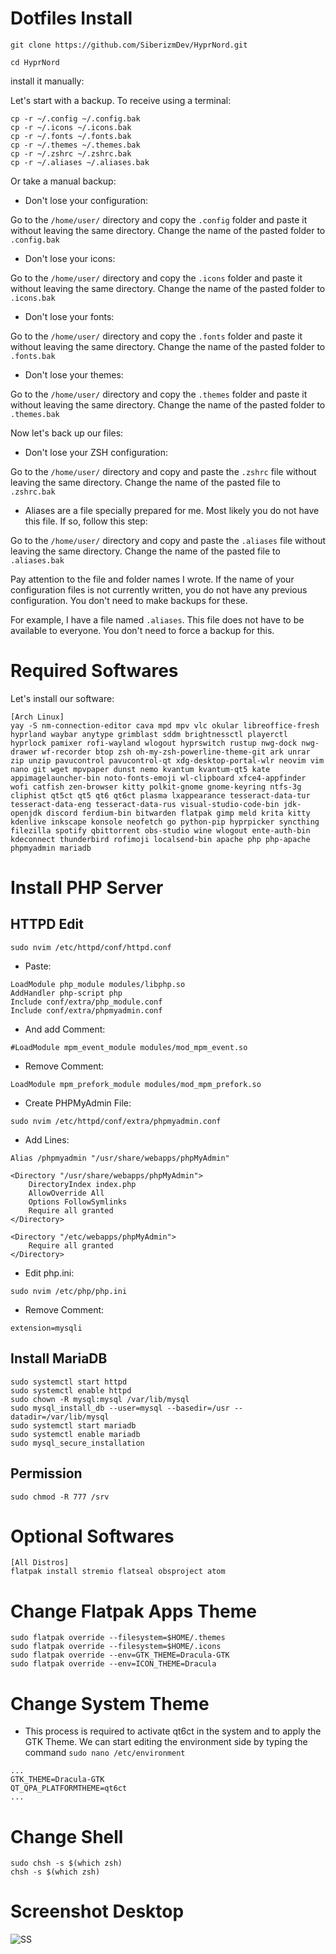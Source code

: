 # Dotfiles Install

```
git clone https://github.com/SiberizmDev/HyprNord.git
```

```cd HyprNord```

install it manually:


Let's start with a backup. To receive using a terminal:

```
cp -r ~/.config ~/.config.bak
cp -r ~/.icons ~/.icons.bak
cp -r ~/.fonts ~/.fonts.bak
cp -r ~/.themes ~/.themes.bak
cp -r ~/.zshrc ~/.zshrc.bak
cp -r ~/.aliases ~/.aliases.bak
```

Or take a manual backup:


- Don't lose your configuration:

Go to the `/home/user/` directory and copy the `.config` folder and paste it without leaving the same directory. Change the name of the pasted folder to `.config.bak`


- Don't lose your icons:

Go to the `/home/user/` directory and copy the `.icons` folder and paste it without leaving the same directory. Change the name of the pasted folder to `.icons.bak`


- Don't lose your fonts:

Go to the `/home/user/` directory and copy the `.fonts` folder and paste it without leaving the same directory. Change the name of the pasted folder to `.fonts.bak`


- Don't lose your themes:

Go to the `/home/user/` directory and copy the `.themes` folder and paste it without leaving the same directory. Change the name of the pasted folder to `.themes.bak`


Now let's back up our files:


- Don't lose your ZSH configuration:

Go to the `/home/user/` directory and copy and paste the `.zshrc` file without leaving the same directory. Change the name of the pasted file to `.zshrc.bak`


- Aliases are a file specially prepared for me. Most likely you do not have this file. If so, follow this step:

Go to the `/home/user/` directory and copy and paste the `.aliases` file without leaving the same directory. Change the name of the pasted file to `.aliases.bak`


Pay attention to the file and folder names I wrote. If the name of your configuration files is not currently written, you do not have any previous configuration. You don't need to make backups for these.

For example, I have a file named `.aliases`. This file does not have to be available to everyone. You don't need to force a backup for this.


# Required Softwares

Let's install our software:

```
[Arch Linux]
yay -S nm-connection-editor cava mpd mpv vlc okular libreoffice-fresh hyprland waybar anytype grimblast sddm brightnessctl playerctl hyprlock pamixer rofi-wayland wlogout hyprswitch rustup nwg-dock nwg-drawer wf-recorder btop zsh oh-my-zsh-powerline-theme-git ark unrar zip unzip pavucontrol pavucontrol-qt xdg-desktop-portal-wlr neovim vim nano git wget mpvpaper dunst nemo kvantum kvantum-qt5 kate appimagelauncher-bin noto-fonts-emoji wl-clipboard xfce4-appfinder wofi catfish zen-browser kitty polkit-gnome gnome-keyring ntfs-3g cliphist qt5ct qt5 qt6 qt6ct plasma lxappearance tesseract-data-tur tesseract-data-eng tesseract-data-rus visual-studio-code-bin jdk-openjdk discord ferdium-bin bitwarden flatpak gimp meld krita kitty kdenlive inkscape konsole neofetch go python-pip hyprpicker syncthing filezilla spotify qbittorrent obs-studio wine wlogout ente-auth-bin kdeconnect thunderbird rofimoji localsend-bin apache php php-apache phpmyadmin mariadb
```

# Install PHP Server

## HTTPD Edit

```
sudo nvim /etc/httpd/conf/httpd.conf
```

- Paste:

```
LoadModule php_module modules/libphp.so
AddHandler php-script php
Include conf/extra/php_module.conf
Include conf/extra/phpmyadmin.conf
```

- And add Comment:

```
#LoadModule mpm_event_module modules/mod_mpm_event.so
```

- Remove Comment:

```
LoadModule mpm_prefork_module modules/mod_mpm_prefork.so
```

- Create PHPMyAdmin File:

```
sudo nvim /etc/httpd/conf/extra/phpmyadmin.conf
```

- Add Lines:

```
Alias /phpmyadmin "/usr/share/webapps/phpMyAdmin"

<Directory "/usr/share/webapps/phpMyAdmin">
    DirectoryIndex index.php
    AllowOverride All
    Options FollowSymlinks
    Require all granted
</Directory>

<Directory "/etc/webapps/phpMyAdmin">
    Require all granted
</Directory>

```

- Edit php.ini:

```
sudo nvim /etc/php/php.ini
```

- Remove Comment:

```
extension=mysqli
```

## Install MariaDB

```
sudo systemctl start httpd
sudo systemctl enable httpd
sudo chown -R mysql:mysql /var/lib/mysql
sudo mysql_install_db --user=mysql --basedir=/usr --datadir=/var/lib/mysql
sudo systemctl start mariadb
sudo systemctl enable mariadb
sudo mysql_secure_installation
```

## Permission

```
sudo chmod -R 777 /srv
```


# Optional Softwares

```
[All Distros]
flatpak install stremio flatseal obsproject atom
```

# Change Flatpak Apps Theme

```
sudo flatpak override --filesystem=$HOME/.themes
sudo flatpak override --filesystem=$HOME/.icons
sudo flatpak override --env=GTK_THEME=Dracula-GTK
sudo flatpak override --env=ICON_THEME=Dracula
```

# Change System Theme

- This process is required to activate qt6ct in the system and to apply the GTK Theme. We can start editing the environment side by typing the command `sudo nano /etc/environment`

```
...
GTK_THEME=Dracula-GTK
QT_QPA_PLATFORMTHEME=qt6ct
...
```
# Change Shell

```
sudo chsh -s $(which zsh)
chsh -s $(which zsh)
```

# Screenshot Desktop

![SS](SS.png)
